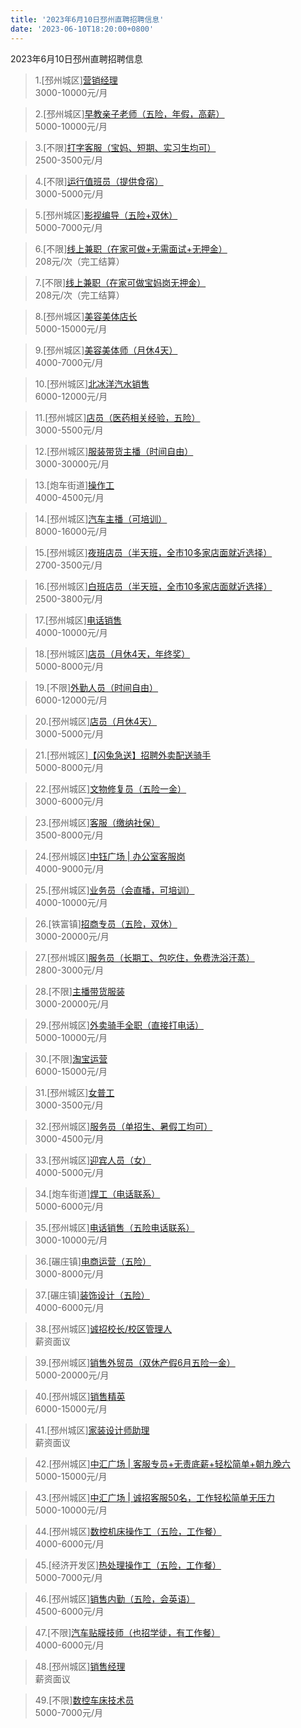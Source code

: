 ```yaml
---
title: '2023年6月10日邳州直聘招聘信息'
date: '2023-06-10T18:20:00+0800'
---
```

2023年6月10日邳州直聘招聘信息
<!--more-->
>1.[邳州城区][营销经理](https://www.pizhouzhipin.com/job/20665)<br>
>3000-10000元/月

>2.[邳州城区][早教亲子老师（五险，年假，高薪）](https://www.pizhouzhipin.com/job/7740)<br>
>5000-10000元/月

>3.[不限][打字客服（宝妈、短期、实习生均可）](https://www.pizhouzhipin.com/job/29248)<br>
>2500-3500元/月

>4.[不限][运行值班员（提供食宿）](https://www.pizhouzhipin.com/job/29255)<br>
>3000-5000元/月

>5.[邳州城区][影视编导（五险+双休）](https://www.pizhouzhipin.com/job/27796)<br>
>5000-7000元/月

>6.[不限][线上兼职（在家可做+无需面试+无押金）](https://www.pizhouzhipin.com/job/27126)<br>
>208元/次（完工结算）

>7.[不限][线上兼职（在家可做宝妈岗无押金）](https://www.pizhouzhipin.com/job/28010)<br>
>208元/次（完工结算）

>8.[邳州城区][美容美体店长](https://www.pizhouzhipin.com/job/22647)<br>
>5000-15000元/月

>9.[邳州城区][美容美体师（月休4天）](https://www.pizhouzhipin.com/job/22645)<br>
>4000-7000元/月

>10.[邳州城区][北冰洋汽水销售](https://www.pizhouzhipin.com/job/29253)<br>
>6000-12000元/月

>11.[邳州城区][店员（医药相关经验，五险）](https://www.pizhouzhipin.com/job/8040)<br>
>3000-5500元/月

>12.[邳州城区][服装带货主播（时间自由）](https://www.pizhouzhipin.com/job/26634)<br>
>3000-30000元/月

>13.[炮车街道][操作工](https://www.pizhouzhipin.com/job/26284)<br>
>4000-4500元/月

>14.[邳州城区][汽车主播（可培训）](https://www.pizhouzhipin.com/job/28592)<br>
>8000-16000元/月

>15.[邳州城区][夜班店员（半天班，全市10多家店面就近选择）](https://www.pizhouzhipin.com/job/26174)<br>
>2700-3500元/月

>16.[邳州城区][白班店员（半天班，全市10多家店面就近选择）](https://www.pizhouzhipin.com/job/26173)<br>
>2500-3800元/月

>17.[邳州城区][电话销售](https://www.pizhouzhipin.com/job/10504)<br>
>4000-10000元/月

>18.[邳州城区][店员（月休4天，年终奖）](https://www.pizhouzhipin.com/job/28264)<br>
>5000-8000元/月

>19.[不限][外勤人员（时间自由）](https://www.pizhouzhipin.com/job/28534)<br>
>6000-12000元/月

>20.[邳州城区][店员（月休4天）](https://www.pizhouzhipin.com/job/27849)<br>
>3000-5000元/月

>21.[邳州城区][【闪兔急送】招聘外卖配送骑手](https://www.pizhouzhipin.com/job/28302)<br>
>5000-8000元/月

>22.[邳州城区][文物修复员（五险一金）](https://www.pizhouzhipin.com/job/25185)<br>
>3000-6000元/月

>23.[邳州城区][客服（缴纳社保）](https://www.pizhouzhipin.com/job/24674)<br>
>3500-8000元/月

>24.[邳州城区][中钰广场 | 办公室客服岗](https://www.pizhouzhipin.com/job/27923)<br>
>4000-9000元/月

>25.[邳州城区][业务员（会直播，可培训）](https://www.pizhouzhipin.com/job/28749)<br>
>4000-10000元/月

>26.[铁富镇][招商专员（五险，双休）](https://www.pizhouzhipin.com/job/28733)<br>
>3000-20000元/月

>27.[邳州城区][服务员（长期工、包吃住，免费洗浴汗蒸）](https://www.pizhouzhipin.com/job/24749)<br>
>2800-3000元/月

>28.[不限][主播带货服装](https://www.pizhouzhipin.com/job/29040)<br>
>3000-20000元/月

>29.[邳州城区][外卖骑手全职（直接打电话）](https://www.pizhouzhipin.com/job/25304)<br>
>5000-10000元/月

>30.[不限][淘宝运营](https://www.pizhouzhipin.com/job/29186)<br>
>6000-15000元/月

>31.[邳州城区][女普工](https://www.pizhouzhipin.com/job/28551)<br>
>3000-3500元/月

>32.[邳州城区][服务员（单招生、暑假工均可）](https://www.pizhouzhipin.com/job/25925)<br>
>3000-4500元/月

>33.[邳州城区][迎宾人员（女）](https://www.pizhouzhipin.com/job/28789)<br>
>4000-5000元/月

>34.[炮车街道][焊工（电话联系）](https://www.pizhouzhipin.com/job/24311)<br>
>5000-6000元/月

>35.[邳州城区][电话销售（五险电话联系）](https://www.pizhouzhipin.com/job/24695)<br>
>3000-10000元/月

>36.[碾庄镇][电商运营（五险）](https://www.pizhouzhipin.com/job/23518)<br>
>3000-8000元/月

>37.[碾庄镇][装饰设计（五险）](https://www.pizhouzhipin.com/job/28272)<br>
>4000-6000元/月

>38.[邳州城区][诚招校长/校区管理人](https://www.pizhouzhipin.com/job/29176)<br>
>薪资面议

>39.[邳州城区][销售外贸员（双休产假6月五险一金）](https://www.pizhouzhipin.com/job/9737)<br>
>5000-20000元/月

>40.[邳州城区][销售精英](https://www.pizhouzhipin.com/job/6895)<br>
>6000-15000元/月

>41.[邳州城区][家装设计师助理](https://www.pizhouzhipin.com/job/29148)<br>
>薪资面议

>42.[邳州城区][中汇广场 | 客服专员+无责底薪+轻松简单+朝九晚六](https://www.pizhouzhipin.com/job/29284)<br>
>5000-15000元/月

>43.[邳州城区][中汇广场 | 诚招客服50名，工作轻松简单无压力](https://www.pizhouzhipin.com/job/29288)<br>
>5000-10000元/月

>44.[邳州城区][数控机床操作工（五险，工作餐）](https://www.pizhouzhipin.com/job/27221)<br>
>4000-6000元/月

>45.[经济开发区][热处理操作工（五险，工作餐）](https://www.pizhouzhipin.com/job/26684)<br>
>5000-7000元/月

>46.[邳州城区][销售内勤（五险，会英语）](https://www.pizhouzhipin.com/job/25701)<br>
>4500-6000元/月

>47.[不限][汽车贴膜技师（也招学徒，有工作餐）](https://www.pizhouzhipin.com/job/28038)<br>
>4000-6000元/月

>48.[邳州城区][销售经理](https://www.pizhouzhipin.com/job/29230)<br>
>薪资面议

>49.[不限][数控车床技术员](https://www.pizhouzhipin.com/job/5930)<br>
>5000-7000元/月

